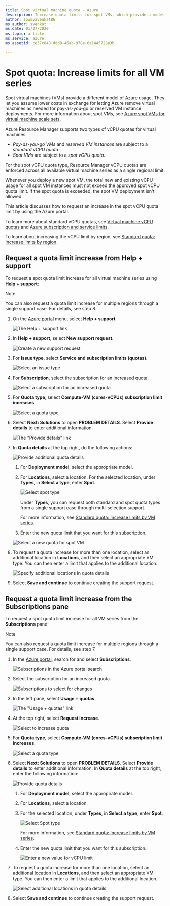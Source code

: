 ```yaml
---
title: Spot virtual machine quota - Azure
description: Increase quota limits for spot VMs, which provide a model of Azure usage that lets you assume lower costs in exchange for letting Azure remove VMs as needed.
author: sowmyavenkat86
ms.author: svenkat
ms.date: 01/27/2020
ms.topic: article
ms.service: azure
ms.assetid: ce37c848-ddd9-46ab-978e-6a1445728a3b

---
```


# Spot quota: Increase limits for all VM series

Spot virtual machines (VMs) provide a different model of Azure usage. They let you assume lower costs in exchange for letting Azure remove virtual machines as needed for pay-as-you-go or reserved VM instance deployments. For more information about spot VMs, see [Azure spot VMs for virtual machine scale sets](../../virtual-machine-sets/use-spot.md).

Azure Resource Manager supports two types of vCPU quotas for virtual machines:

* *Pay-as-you-go VMs* and *reserved VM instances* are subject to a *standard vCPU quota*.
* *Spot VMs* are subject to a *spot vCPU quota*.

For the spot vCPU quota type, Resource Manager vCPU quotas are enforced across all available virtual machine series as a single regional limit.

Whenever you deploy a new spot VM, the total new and existing vCPU usage for all spot VM instances must not exceed the approved spot vCPU quota limit. If the spot quota is exceeded, the spot VM deployment isn't allowed.

This article discusses how to request an increase in the spot vCPU quota limit by using the Azure portal.

To learn more about standard vCPU quotas, see [Virtual machine vCPU quotas](../../virtual-machines/windows/quotas.md) and [Azure subscription and service limits](https://aka.ms/quotalimits). 

To learn about increasing the vCPU limit by region, see [Standard quota: Increase limits by region](regional-quota-requests.md).

## Request a quota limit increase from Help + support

To request a spot quota limit increase for all virtual machine series using **Help + support**:

> [!NOTE]
> You can also request a quota limit increase for multiple regions through a single support case. For details, see step 8.

1. On the [Azure portal](https://portal.azure.com) menu, select **Help + support**.

   ![The Help + support link](./media/resource-manager-core-quotas-request/help-plus-support.png)

1. In **Help + support**, select **New support request**.

    ![Create a new support request](./media/resource-manager-core-quotas-request/new-support-request.png)

1. For **Issue type**, select **Service and subscription limits (quotas)**.

   ![Select an issue type](./media/resource-manager-core-quotas-request/select-quota-issue-type.png)

1. For **Subscription**, select the subscription for an increased quota.

   ![Select a subscription for an increased quota](./media/resource-manager-core-quotas-request/select-subscription-support-request.png)

1. For **Quota type**, select **Compute-VM (cores-vCPUs) subscription limit increases**.

   ![Select a quota type](./media/resource-manager-core-quotas-request/select-quota-type.png)

1. Select **Next: Solutions** to open **PROBLEM DETAILS**. Select **Provide details** to enter additional information.

   ![The "Provide details" link](./media/resource-manager-core-quotas-request/provide-details-link.png)

1. In **Quota details** at the top right, do the following actions:

   ![Provide additional quota details](./media/resource-manager-core-quotas-request/quota-details-deployment-locations.png)

   1. For **Deployment model**, select the appropriate model.

   1. For **Locations**, select a location. For the selected location, under **Types**, in **Select a type**, enter **Spot**.

      ![Select spot type](./media/resource-manager-core-quotas-request/select-spot-type.png)

       Under **Types**, you can request both standard and spot quota types from a single support case through multi-selection support.

       For more information, see [Standard quota: Increase limits by VM series](per-vm-quota-requests.md).

   1. Enter the new quota limit that you want for this subscription.

   ![Select a new quota for spot VM](./media/resource-manager-core-quotas-request/spot-set-new-quota.png)

1. To request a quota increase for more than one location, select an additional location in **Locations**, and then select an appropriate VM type. You can then enter a limit that applies to the additional location.

   ![Specify additional locations in quota details](./media/resource-manager-core-quotas-request/quota-details-multiple-locations.png)

1. Select **Save and continue** to continue creating the support request.

## Request a quota limit increase from the Subscriptions pane

To request a spot quota limit increase for all VM series from the **Subscriptions** pane:

> [!NOTE]
> You can also request a quota limit increase for multiple regions through a single support case. For details, see step 7.

1. In the [Azure portal](https://portal.azure.com), search for and select **Subscriptions**.

   ![Subscriptions in the Azure portal search](./media/resource-manager-core-quotas-request/search-for-subscriptions.png)

1. Select the subscription for an increased quota.

   ![Subscriptions to select for changes](./media/resource-manager-core-quotas-request/select-subscription-change-quota.png)

1. In the left pane, select **Usage + quotas**.

   ![The "Usage + quotas" link](./media/resource-manager-core-quotas-request/select-usage-plus-quotas.png)

1. At the top right, select **Request increase**.

   ![Select to increase quota](./media/resource-manager-core-quotas-request/request-increase-from-subscription.png)

1. For **Quota type**, select **Compute-VM (cores-vCPUs) subscription limit increases**.

   ![Select a quota type](./media/resource-manager-core-quotas-request/select-quota-type.png)

1. Select **Next: Solutions** to open **PROBLEM DETAILS**. Select **Provide details** to enter additional information. In **Quota details** at the top right, enter the following information:

   ![Provide quota details](./media/resource-manager-core-quotas-request/quota-details-deployment-locations.png)

   1. For **Deployment model**, select the appropriate model.

   1. For **Locations**, select a location.

   1. For the selected location, under **Types**, in **Select a type**, enter **Spot**.

      ![Select Spot type](./media/resource-manager-core-quotas-request/select-spot-type.png)

      For more information, see [Standard quota: Increase limits by VM series](per-vm-quota-requests.md).

   1. Enter the new quota limit that you want for this subscription.

      ![Enter a new value for vCPU limit](./media/resource-manager-core-quotas-request/spot-set-new-quota.png)

1. To request a quota increase for more than one location, select an additional location in **Locations**, and then select an appropriate VM type. You can then enter a limit that applies to the additional location.

   ![Select additional locations in quota details](./media/resource-manager-core-quotas-request/quota-details-multiple-locations.png)

1. Select **Save and continue** to continue creating the support request.
